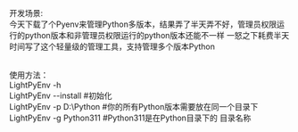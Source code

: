 开发场景:</br>
今天下载了个Pyenv来管理Python多版本，结果弄了半天弄不好，管理员权限运行的python版本和非管理员权限运行的python版本还能不一样
一怒之下耗费半天时间写了这个轻量级的管理工具，支持管理多个版本Python

</br>
使用方法：</br>
LightPyEnv -h
</br>
LightPyEnv --install    #初始化
</br>
LightPyEnv -p D:\Python    #你的所有Python版本需要放在同一个目录下
</br>
LightPyEnv -g Python311    #Python311是在Python目录下的 目录名称
</br?
![image](https://github.com/user-attachments/assets/63b9df7e-858e-4062-85f8-67e83b398638)
